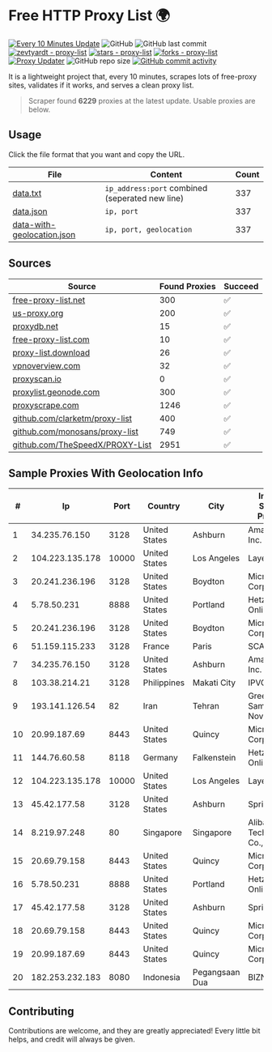 
# Free HTTP Proxy List 🌍

[![Every 10 Minutes Update](https://github.com/mertguvencli/http-proxy-list/actions/workflows/main.yml/badge.svg?branch=main)](https://github.com/mertguvencli/http-proxy-list/actions/workflows/main.yml)
![GitHub](https://img.shields.io/github/license/mertguvencli/http-proxy-list)
![GitHub last commit](https://img.shields.io/github/last-commit/mertguvencli/http-proxy-list)
[![zevtyardt - proxy-list](https://img.shields.io/static/v1?label=zevtyardt&message=proxy-list&color=blue&logo=github)](https://github.com/zevtyardt/proxy-list "Go to GitHub repo")
[![stars - proxy-list](https://img.shields.io/github/stars/zevtyardt/proxy-list?style=social)](https://github.com/zevtyardt/proxy-list)
[![forks - proxy-list](https://img.shields.io/github/forks/zevtyardt/proxy-list?style=social)](https://github.com/zevtyardt/proxy-list)
[![Proxy Updater](https://github.com/zevtyardt/proxy-list/workflows/Proxy%20Updater/badge.svg)](https://github.com/zevtyardt/proxy-list/actions?query=workflow:"Proxy+Updater")
![GitHub repo size](https://img.shields.io/github/repo-size/zevtyardt/proxy-list)
[![GitHub commit activity](https://img.shields.io/github/commit-activity/m/zevtyardt/proxy-list?logo=commits)](https://github.com/zevtyardt/proxy-list/commits/main)

It is a lightweight project that, every 10 minutes, scrapes lots of free-proxy sites, validates if it works, and serves a clean proxy list.

> Scraper found **6229** proxies at the latest update. Usable proxies are below.

## Usage

Click the file format that you want and copy the URL.

|File|Content|Count|
|----|-------|-----|
|[data.txt](https://raw.githubusercontent.com/mertguvencli/http-proxy-list/main/proxy-list/data.txt)|`ip_address:port` combined (seperated new line)|337|
|[data.json](https://raw.githubusercontent.com/mertguvencli/http-proxy-list/main/proxy-list/data.json)|`ip, port`|337|
|[data-with-geolocation.json](https://raw.githubusercontent.com/mertguvencli/http-proxy-list/main/proxy-list/data-with-geolocation.json)|`ip, port, geolocation`|337|

## Sources

|Source|Found Proxies|Succeed|
|------|-------------|-------|
|[free-proxy-list.net](https://free-proxy-list.net)|300|✅|
|[us-proxy.org](https://www.us-proxy.org)|200|✅|
|[proxydb.net](http://proxydb.net)|15|✅|
|[free-proxy-list.com](https://free-proxy-list.com/?page=&port=&type%5B%5D=http&type%5B%5D=https&up_time=0&search=Search)|10|✅|
|[proxy-list.download](https://www.proxy-list.download/HTTP)|26|✅|
|[vpnoverview.com](https://vpnoverview.com/privacy/anonymous-browsing/free-proxy-servers)|32|✅|
|[proxyscan.io](https://www.proxyscan.io)|0|✅|
|[proxylist.geonode.com](https://proxylist.geonode.com/api/proxy-list?limit=300&page=1&sort_by=lastChecked&sort_type=desc&protocols=http,https)|300|✅|
|[proxyscrape.com](https://api.proxyscrape.com/v2/?request=displayproxies&protocol=http&timeout=10000&country=all&ssl=all&anonymity=all)|1246|✅|
|[github.com/clarketm/proxy-list](https://raw.githubusercontent.com/clarketm/proxy-list/master/proxy-list-raw.txt)|400|✅|
|[github.com/monosans/proxy-list](https://raw.githubusercontent.com/monosans/proxy-list/main/proxies/http.txt)|749|✅|
|[github.com/TheSpeedX/PROXY-List](https://raw.githubusercontent.com/TheSpeedX/PROXY-List/master/http.txt)|2951|✅|


## Sample Proxies With Geolocation Info

|#|Ip|Port|Country|City|Internet Service Provider|
|-|--|----|-------|----|-------------------------|
|1|34.235.76.150|3128|United States|Ashburn|Amazon.com, Inc.|
|2|104.223.135.178|10000|United States|Los Angeles|LayerHost|
|3|20.241.236.196|3128|United States|Boydton|Microsoft Corporation|
|4|5.78.50.231|8888|United States|Portland|Hetzner Online GmbH|
|5|20.241.236.196|3128|United States|Boydton|Microsoft Corporation|
|6|51.159.115.233|3128|France|Paris|SCALEWAY|
|7|34.235.76.150|3128|United States|Ashburn|Amazon.com, Inc.|
|8|103.38.214.21|3128|Philippines|Makati City|IPVG|
|9|193.141.126.54|82|Iran|Tehran|Green Web Samaneh Novin Co Ltd|
|10|20.99.187.69|8443|United States|Quincy|Microsoft Corporation|
|11|144.76.60.58|8118|Germany|Falkenstein|Hetzner Online GmbH|
|12|104.223.135.178|10000|United States|Los Angeles|LayerHost|
|13|45.42.177.58|3128|United States|Ashburn|Sprint|
|14|8.219.97.248|80|Singapore|Singapore|Alibaba (US) Technology Co., Ltd.|
|15|20.69.79.158|8443|United States|Quincy|Microsoft Corporation|
|16|5.78.50.231|8888|United States|Portland|Hetzner Online GmbH|
|17|45.42.177.58|3128|United States|Ashburn|Sprint|
|18|20.69.79.158|8443|United States|Quincy|Microsoft Corporation|
|19|20.99.187.69|8443|United States|Quincy|Microsoft Corporation|
|20|182.253.232.183|8080|Indonesia|Pegangsaan Dua|BIZNET|



## Contributing

Contributions are welcome, and they are greatly appreciated! Every
little bit helps, and credit will always be given.

